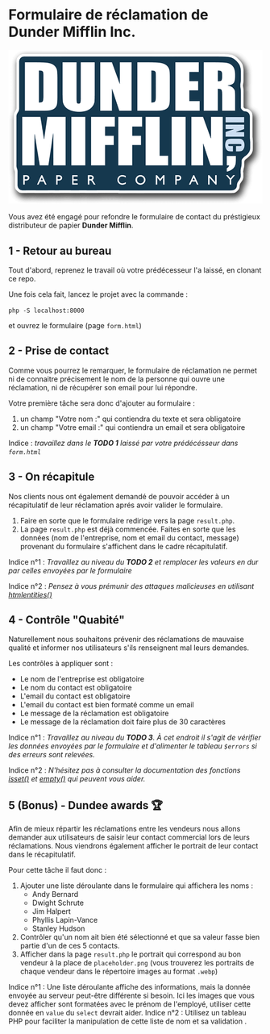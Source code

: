 # Formulaire de réclamation de Dunder Mifflin Inc.
![Logo Dunder Mifflin](images/logo_dunder.png)

Vous avez été engagé pour refondre le formulaire de contact du préstigieux distributeur de papier **Dunder Mifflin**.


## 1 - Retour au bureau
Tout d'abord, reprenez le travail où votre prédécesseur l'a laissé, en clonant ce repo.

Une fois cela fait, lancez le projet avec la commande : 

`php -S localhost:8000`

et ouvrez le formulaire (page `form.html`)


## 2 - Prise de contact
Comme vous pourrez le remarquer, le formulaire de réclamation ne permet ni de connaitre précisement le nom de la personne qui ouvre une réclamation, ni de récupérer son email pour lui répondre.

Votre première tâche sera donc d'ajouter au formulaire : 
1. un champ "Votre nom :" qui contiendra du texte et sera obligatoire
2. un champ "Votre email :" qui contiendra un email et sera obligatoire

Indice : *travaillez dans le **TODO 1** laissé par votre prédécésseur dans `form.html`*


## 3 - On récapitule
Nos clients nous ont également demandé de pouvoir accéder à un récapitulatif de leur réclamation aprés avoir valider le formulaire.

1. Faire en sorte que le formulaire redirige vers la page `result.php`.
2. La page `result.php` est déjà commencée. Faites en sorte que les données (nom de l'entreprise, nom et email du contact, message) provenant du formulaire s'affichent dans le cadre récapitulatif.

Indice n°1 : *Travaillez au niveau du **TODO 2** et remplacer les valeurs en dur par celles envoyées par le formulaire*

Indice n°2 : *Pensez à vous prémunir des attaques malicieuses en utilisant [htmlentities()](https://www.php.net/manual/fr/function.htmlentities.php)*


## 4 - Contrôle "Quabité"
Naturellement nous souhaitons prévenir des réclamations de mauvaise qualité et informer nos utilisateurs s'ils renseignent mal leurs demandes.

Les contrôles à appliquer sont : 
- Le nom de l'entreprise est obligatoire
- Le nom du contact est obligatoire
- L'email du contact est obligatoire
- L'email du contact est bien formaté comme un email
- Le message de la réclamation est obligatoire
- Le message de la réclamation doit faire plus de 30 caractères

Indice n°1 : *Travaillez au niveau du **TODO 3**. À cet endroit il s'agit de vérifier les données envoyées par le formulaire et d'alimenter le tableau `$errors` si des erreurs sont relevées.*

Indice n°2 : *N'hésitez pas à consulter la documentation des fonctions [isset()](https://www.php.net/manual/fr/function.isset.php) et [empty()](https://www.php.net/manual/fr/function.empty.php) qui peuvent vous aider.*


## 5 (Bonus) - Dundee awards 🏆
Afin de mieux répartir les réclamations entre les vendeurs nous allons demander aux utilisateurs de saisir leur contact commercial lors de leurs réclamations. Nous viendrons également afficher le portrait de leur contact dans le récapitulatif.

Pour cette tâche il faut donc : 
1. Ajouter une liste déroulante dans le formulaire qui affichera les noms : 
    - Andy Bernard
    - Dwight Schrute
    - Jim Halpert
    - Phyllis Lapin-Vance
    - Stanley Hudson
2. Contrôler qu'un nom ait bien été sélectionné et que sa valeur fasse bien partie d'un de ces 5 contacts.
3. Afficher dans la page `result.php` le portrait qui correspond au bon vendeur à la place de `placeholder.png` (vous trouverez les portraits de chaque vendeur dans le répertoire images au format `.webp`)

Indice n°1 : Une liste déroulante affiche des informations, mais la donnée envoyée au serveur peut-être différente si besoin. Ici les images que vous devez afficher sont formatées avec le prénom de l'employé, utiliser cette donnée en `value` du `select` devrait aider. 
Indice n°2 : Utilisez un tableau PHP pour faciliter la manipulation de cette liste de nom et sa validation .
